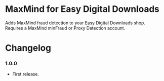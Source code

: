 MaxMind for Easy Digital Downloads
=====================

Adds MaxMind fraud detection to your Easy Digital Downloads shop. Requires a MaxMind minFraud or Proxy Detection account.

Changelog
===========

### 1.0.0
* First release.